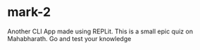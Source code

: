 # mark-2
Another CLI App made using REPLit.
This is a small epic quiz on Mahabharath. Go and test your knowledge
